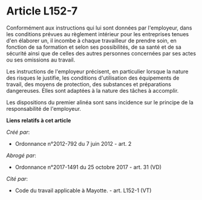 # Article L152-7

Conformément aux instructions qui lui sont données par l'employeur, dans les conditions prévues au règlement intérieur pour
les entreprises tenues d'en élaborer un, il incombe à chaque travailleur de prendre soin, en fonction de sa formation et
selon ses possibilités, de sa santé et de sa sécurité ainsi que de celles des autres personnes concernées par ses actes ou
ses omissions au travail. 

Les instructions de l'employeur précisent, en particulier lorsque la nature des risques le justifie, les conditions
d'utilisation des équipements de travail, des moyens de protection, des substances et préparations dangereuses. Elles sont
adaptées à la nature des tâches à accomplir. 

Les dispositions du premier alinéa sont sans incidence sur le principe de la responsabilité de l'employeur.

**Liens relatifs à cet article**

_Créé par_:

  - Ordonnance n°2012-792 du 7 juin 2012 - art. 2

_Abrogé par_:

  - Ordonnance n°2017-1491 du 25 octobre 2017 - art. 31 (VD)

_Cité par_:

  - Code du travail applicable à Mayotte. - art. L152-1 (VT)
